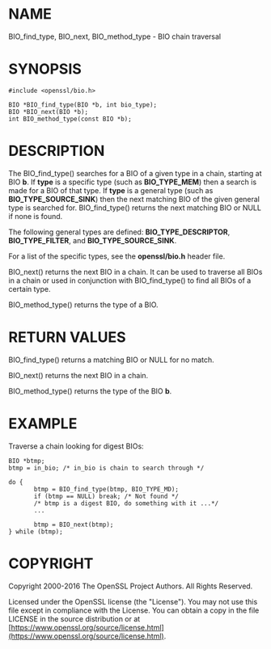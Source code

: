 # NAME

BIO\_find\_type, BIO\_next, BIO\_method\_type - BIO chain traversal

# SYNOPSIS

    #include <openssl/bio.h>

    BIO *BIO_find_type(BIO *b, int bio_type);
    BIO *BIO_next(BIO *b);
    int BIO_method_type(const BIO *b);

# DESCRIPTION

The BIO\_find\_type() searches for a BIO of a given type in a chain, starting
at BIO **b**. If **type** is a specific type (such as **BIO\_TYPE\_MEM**) then a search
is made for a BIO of that type. If **type** is a general type (such as
**BIO\_TYPE\_SOURCE\_SINK**) then the next matching BIO of the given general type is
searched for. BIO\_find\_type() returns the next matching BIO or NULL if none is
found.

The following general types are defined:
**BIO\_TYPE\_DESCRIPTOR**, **BIO\_TYPE\_FILTER**, and **BIO\_TYPE\_SOURCE\_SINK**.

For a list of the specific types, see the **openssl/bio.h** header file.

BIO\_next() returns the next BIO in a chain. It can be used to traverse all BIOs
in a chain or used in conjunction with BIO\_find\_type() to find all BIOs of a
certain type.

BIO\_method\_type() returns the type of a BIO.

# RETURN VALUES

BIO\_find\_type() returns a matching BIO or NULL for no match.

BIO\_next() returns the next BIO in a chain.

BIO\_method\_type() returns the type of the BIO **b**.

# EXAMPLE

Traverse a chain looking for digest BIOs:

    BIO *btmp;
    btmp = in_bio; /* in_bio is chain to search through */

    do {
           btmp = BIO_find_type(btmp, BIO_TYPE_MD);
           if (btmp == NULL) break; /* Not found */
           /* btmp is a digest BIO, do something with it ...*/
           ...

           btmp = BIO_next(btmp);
    } while (btmp);

# COPYRIGHT

Copyright 2000-2016 The OpenSSL Project Authors. All Rights Reserved.

Licensed under the OpenSSL license (the "License").  You may not use
this file except in compliance with the License.  You can obtain a copy
in the file LICENSE in the source distribution or at
[https://www.openssl.org/source/license.html](https://www.openssl.org/source/license.html).
